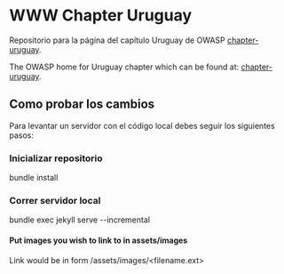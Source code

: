 # WWW Chapter Uruguay

Repositorio para la página del capítulo Uruguay de OWASP [chapter-uruguay](https://www.owasp.org/www-chapter-uruguay/). 

The OWASP home for Uruguay chapter which can be found at: [chapter-uruguay](https://www.owasp.org/www-chapter-uruguay/).

## Como probar los cambios
Para levantar un servidor con el código local debes seguir los siguientes pasos:

### Inicializar repositorio
bundle install

### Correr servidor local
bundle exec jekyll serve --incremental

#### Put images you wish to link to in assets/images
Link would be in form /assets/images/<filename.ext>
